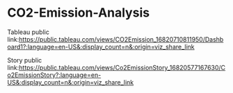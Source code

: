 # CO2-Emission-Analysis


Tableau public link:https://public.tableau.com/views/CO2Emission_16820710811950/Dashboard1?:language=en-US&:display_count=n&:origin=viz_share_link


Story public link:https://public.tableau.com/views/Co2EmissionStory_16820577167630/Co2EmissionStory?:language=en-US&:display_count=n&:origin=viz_share_link
